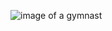 ![image of a gymnast](https://encrypted-tbn0.gstatic.com/images?q=tbn%3AANd9GcRNEgBkBkPkjAR2bbznra8GJ-viviWi7_1Ztg&usqp=CAU)
